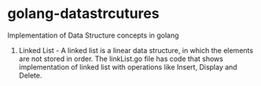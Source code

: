 # golang-datastrcutures
Implementation of Data Structure concepts in golang

01. Linked List - A linked list is a linear data structure, in which the elements are not stored in order. The linkList.go file has code that shows implementation of linked list with operations like Insert, Display and Delete.
